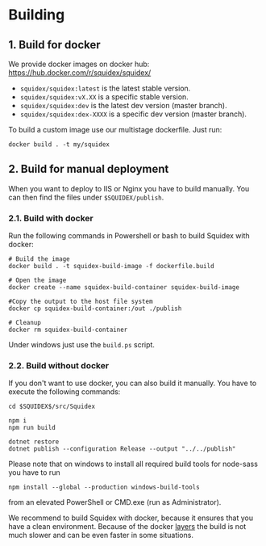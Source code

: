 # Building

## 1. Build for docker

We provide docker images on docker hub: https://hub.docker.com/r/squidex/squidex/

* `squidex/squidex:latest` is the latest stable version.
* `squidex/squidex:vX.XX` is a specific stable version.
* `squidex/squidex:dev` is the latest dev version (master branch).
* `squidex/squidex:dex-XXXX` is a specific dev version (master branch).

To build a custom image use our multistage dockerfile. Just run:

    docker build . -t my/squidex

## 2. Build for manual deployment

When you want to deploy to IIS or Nginx you have to build manually. 
You can then find the files under `$SQUIDEX/publish`. 

### 2.1. Build with docker

Run the following commands in Powershell or bash to build Squidex with docker:

```
# Build the image
docker build . -t squidex-build-image -f dockerfile.build

# Open the image
docker create --name squidex-build-container squidex-build-image

#Copy the output to the host file system
docker cp squidex-build-container:/out ./publish

# Cleanup
docker rm squidex-build-container
```

Under windows just use the `build.ps` script.

### 2.2. Build without docker

If you don't want to use docker, you can also build it manually. You have to execute the following commands:

```
cd $SQUIDEX$/src/Squidex

npm i
npm run build

dotnet restore
dotnet publish --configuration Release --output "../../publish"
```

Please note that on windows to install all required build tools for node-sass you have to run 

    npm install --global --production windows-build-tools
   
from an elevated PowerShell or CMD.exe (run as Administrator).

We recommend to build Squidex with docker, because it ensures that you have a clean environment. Because of the docker [layers](http://bitjudo.com/blog/2014/03/13/building-efficient-dockerfiles-node-dot-js/) the build is not much slower and can be even faster in some situations.
